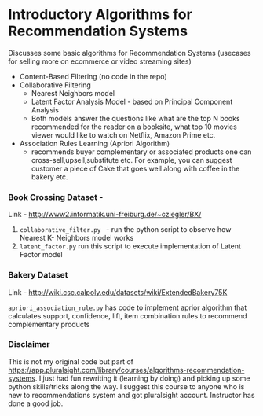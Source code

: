 # Introductory Algorithms for Recommendation Systems

Discusses some basic algorithms for Recommendation Systems (usecases for selling more on ecommerce or video streaming sites)
- Content-Based Filtering (no code in the repo)
- Collaborative Filtering 
  -  Nearest Neighbors model
  -  Latent Factor Analysis Model - based on Principal Component Analysis
  -  Both models answer the questions like what are the top N books recommended for the reader on a booksite, 
    what top 10 movies viewer would like to watch on Netflix, Amazon Prime etc.
- Association Rules Learning (Apriori Algorithm) 
  - recommends buyer complementary or associated products one can cross-sell,upsell,substitute etc. For example, you can suggest customer a piece of Cake that goes well along with coffee in the bakery etc.

### Book Crossing Dataset - 
Link - http://www2.informatik.uni-freiburg.de/~cziegler/BX/

1. `collaborative_filter.py ` -  run the python script to observe how Nearest K- Neighbors model works
2. `latent_factor.py` run this script to execute implementation of Latent Factor model 



### Bakery Dataset
Link - http://wiki.csc.calpoly.edu/datasets/wiki/ExtendedBakery75K

`apriori_association_rule.py` has code to implement aprior algorithm that calculates support, confidence, lift, item combination rules to recommend complementary products

### Disclaimer 
This is not my original code but part of https://app.pluralsight.com/library/courses/algorithms-recommendation-systems.
I just had fun rewriting it (learning by doing) and picking up some python skills/tricks along the way. I suggest this course to anyone who is new to recommendations system and got pluralsight account. 
Instructor has done a good job.


